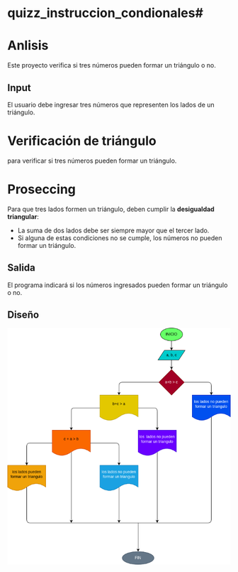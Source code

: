 # quizz_instruccion_condionales# 

# Anlisis


Este proyecto verifica si tres números pueden formar un triángulo o no.  


## Input  
El usuario debe ingresar tres números que representen los lados de un triángulo.


# Verificación de triángulo  

para verificar si tres números pueden formar un triángulo.  


# Proseccing
 
Para que tres lados formen un triángulo, deben cumplir la **desigualdad triangular**:  
- La suma de dos lados debe ser siempre mayor que el tercer lado.  
- Si alguna de estas condiciones no se cumple, los números no pueden formar un triángulo.  

## Salida
El programa indicará si los números ingresados pueden formar un triángulo o no.  

## Diseño

![Diagrama de flujo](diagrama.png "Diagrama de flijo")
